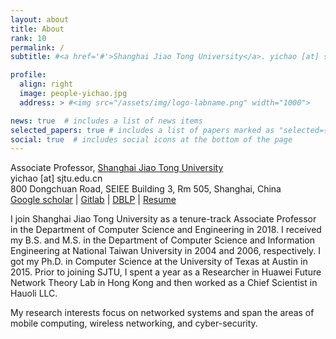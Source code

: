 ```yaml
---
layout: about
title: About
rank: 10
permalink: /
subtitle: #<a href='#'>Shanghai Jiao Tong University</a>. yichao [at] sjtu.edu.cn

profile:
  align: right
  image: people-yichao.jpg
  address: > #<img src="/assets/img/logo-labname.png" width="1000">

news: true  # includes a list of news items
selected_papers: true # includes a list of papers marked as "selected={true}"
social: true  # includes social icons at the bottom of the page
---
```


Associate Professor, <a href='#'>Shanghai Jiao Tong University</a><br>
yichao [at] sjtu.edu.cn<br>
800 Dongchuan Road, SEIEE Building 3, Rm 505, Shanghai, China<br>
[Google scholar](https://scholar.google.com/citations?user=LdNIR90AAAAJ) | [Gitlab](https://gitlab.com/yichao0319) | [DBLP](https://dblp.org/pid/91/699-1.html) | [Resume](assets/files/resume_yichao_chen.pdf)

I join Shanghai Jiao Tong University as a tenure-track Associate Professor in the Department of Computer Science and Engineering in 2018. I received my B.S. and M.S. in the Department of Computer Science and Information Engineering at National Taiwan University in 2004 and 2006, respectively. I got my Ph.D. in Computer Science at the University of Texas at Austin in 2015. Prior to joining SJTU, I spent a year as a Researcher in Huawei Future Network Theory Lab in Hong Kong and then worked as a Chief Scientist in Hauoli LLC. <br>

My research interests focus on networked systems and span the areas of mobile computing, wireless networking, and cyber-security.
